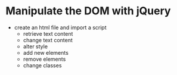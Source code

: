 # Manipulate the DOM with jQuery

- create an html file and import a script
  - retrieve text content
  - change text content
  - alter style
  - add new elements
  - remove elements
  - change classes